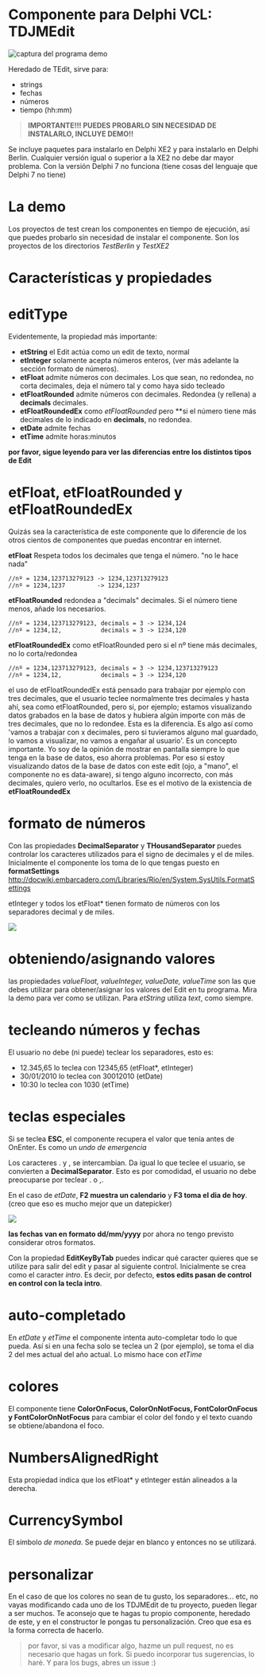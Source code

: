 # Componente para Delphi VCL: TDJMEdit

![captura del programa demo](img/capTest001.JPG)

Heredado de TEdit, sirve para:

- strings
- fechas
- números
- tiempo (hh:mm)

> **IMPORTANTE!!! PUEDES PROBARLO SIN NECESIDAD DE INSTALARLO, INCLUYE DEMO!!**

Se incluye paquetes para instalarlo en Delphi XE2 y para instalarlo en Delphi Berlin. Cualquier versión igual o superior a la XE2 no debe dar mayor problema. Con la versión Delphi 7 no funciona (tiene cosas del lenguaje que Delphi 7 no tiene)

# La demo
Los proyectos de test crean los componentes en tiempo de ejecución, así que puedes probarlo sin necesidad de instalar el componente. Son los proyectos de los directorios *TestBerlin* y *TestXE2*

# Características y propiedades

# editType
Evidentemente, la propiedad más importante:

- **etString** el Edit actúa como un edit de texto, normal
- **etInteger** solamente acepta números enteros, (ver más adelante la sección formato de números).
- **etFloat** admite números con decimales. Los que sean, no redondea, no corta decimales, deja el número tal y como haya sido tecleado
- **etFloatRounded** admite números con decimales. Redondea (y rellena) a **decimals** decimales.
- **etFloatRoundedEx** como *etFloatRounded* pero **si el número tiene más decimales de lo indicado en **decimals**, no redondea.
- **etDate** admite fechas
- **etTime** admite horas:minutos
 

**por favor, sigue leyendo para ver las diferencias entre los distintos tipos de Edit**

# etFloat, etFloatRounded y etFloatRoundedEx
Quizás sea la característica de este componente que lo diferencie de los otros cientos de componentes que puedas encontrar en internet.

**etFloat** Respeta todos los decimales que tenga el número. "no le hace nada"

```
//nº = 1234,123713279123 -> 1234,123713279123
//nº = 1234,1237         -> 1234,1237
```
                
**etFloatRounded** redondea a "decimals" decimales. Si el número tiene menos, añade los necesarios.

```
//nº = 1234,123713279123, decimals = 3 -> 1234,124
//nº = 1234,12,           decimals = 3 -> 1234,120
```     

**etFloatRoundedEx** como etFloatRounded pero si el nº tiene más decimales, no lo corta/redondea

```
//nº = 1234,123713279123, decimals = 3 -> 1234,123713279123
//nº = 1234,12,           decimals = 3 -> 1234,120
```

el uso de etFloatRoundedEx está pensado para trabajar por ejemplo con tres decimales, que el usuario teclee normalmente tres decimales y hasta ahí, sea como etFloatRounded, pero si, por ejemplo; estamos visualizando datos grabados en la base de datos y hubiera algún importe con más de tres decimales, que no lo redondee. Esta es la diferencia. Es algo así como 'vamos a trabajar con x decimales, pero si tuvieramos alguno mal guardado, lo vamos a visualizar, no vamos a engañar al usuario'. Es un concepto importante. Yo soy de la opinión de mostrar en pantalla siempre lo que tenga en la base de datos, eso ahorra problemas. Por eso si estoy visualizando datos de la base de datos con este edit (ojo, a "mano", el componente no es data-aware), si tengo alguno incorrecto, con más decimales, quiero verlo, no ocultarlos. Ese es el motivo de la existencia de **etFloatRoundedEx**


# formato de números

Con las propiedades **DecimalSeparator** y **THousandSeparator** puedes controlar los caracteres utilizados para el signo de decimales y el de miles. Inicialmente el componente los toma de lo que tengas puesto en **formatSettings** <a href="http://docwiki.embarcadero.com/Libraries/Rio/en/System.SysUtils.FormatSettings" target="_blank">http://docwiki.embarcadero.com/Libraries/Rio/en/System.SysUtils.FormatSettings</a>

etInteger y todos los etFloat* tienen formato de números con los separadores decimal y de miles.

![](img/capTest001.JPG)

# obteniendo/asignando valores
las propiedades *valueFloat, valueInteger, valueDate, valueTime* son las que debes utilizar para obtener/asignar los valores del Edit en tu programa. Mira la demo para ver como se utilizan. Para *etString* utiliza *text*, como siempre.

# tecleando números y fechas

El usuario no debe (ni puede) teclear los separadores, esto es:

- 12.345,65 lo teclea con 12345,65 (etFloat*, etInteger)
- 30/01/2010 lo teclea con 30012010 (etDate)
- 10:30 lo teclea con 1030 (etTime)

# teclas especiales 

Si se teclea **ESC**, el componente recupera el valor que tenía antes de OnEnter. Es como un *undo de emergencia*

Los caracteres . y , se intercambian. Da igual lo que teclee el usuario, se convierten a **DecimalSeparator**. Esto es por comodidad, el usuario no debe preocuparse por teclear . o ,. 

En el caso de *etDate*, **F2 muestra un calendario** y **F3 toma el dia de hoy**. (creo que eso es mucho mejor que un datepicker)

![](img/capTestCalendario.JPG)

**las fechas van en formato dd/mm/yyyy** por ahora no tengo previsto considerar otros formatos.

Con la propiedad **EditKeyByTab** puedes indicar qué caracter quieres que se utilize para salir del edit y pasar al siguiente control. Inicialmente se crea como el caracter *intro*. Es decir, por defecto, **estos edits pasan de control en control con la tecla intro**.

# auto-completado

En *etDate* y *etTime* el componente intenta auto-completar todo lo que pueda. Así si en una fecha solo se teclea un 2 (por ejemplo), se toma el dia 2 del mes actual del año actual. Lo mismo hace con *etTime*

# colores

El componente tiene **ColorOnFocus, ColorOnNotFocus, FontColorOnFocus y FontColorOnNotFocus** para cambiar el color del fondo y el texto cuando se obtiene/abandona el foco.

# NumbersAlignedRight

Esta propiedad indica que los etFloat* y etInteger están alineados a la derecha. 

# CurrencySymbol

El símbolo *de moneda*. Se puede dejar en blanco y entonces no se utilizará.

# personalizar

En el caso de que los colores no sean de tu gusto, los separadores... etc, no vayas modificando cada uno de los TDJMEdit de tu proyecto, pueden llegar a ser muchos. Te aconsejo que te hagas tu propio componente, heredado de este, y en el constructor le pongas tu personalización. Creo que esa es la forma correcta de hacerlo.

> por favor, si vas a modificar algo, hazme un pull request, no es necesario que hagas un fork. Si puedo incorporar tus sugerencias, lo haré. Y para los bugs, abres un issue :)

